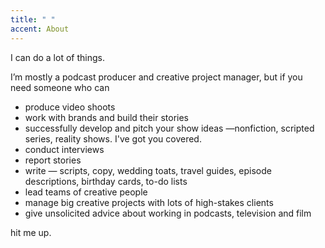```yaml
---
title: " "
accent: About
---
```

I can do a lot of things.

I’m mostly a podcast producer and creative project manager, but if you need someone who can

* produce video shoots 
* work with brands and build their stories
* successfully develop and pitch your show ideas —nonfiction, scripted series, reality shows. I've got you covered.
* conduct interviews 
* report stories 
* write  — scripts, copy, wedding toats, travel guides, episode descriptions, birthday cards, to-do lists
* lead teams of creative people
* manage big creative projects with lots of high-stakes clients
* give unsolicited advice about working in podcasts, television and film

hit me up.
